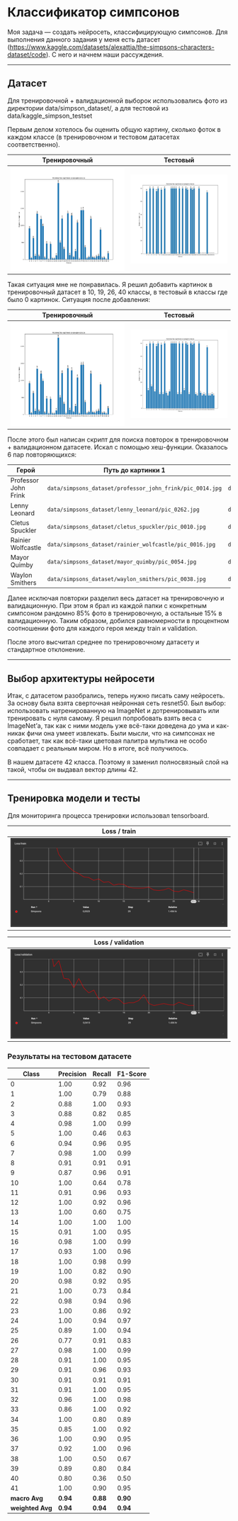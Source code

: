 # Классификатор симпсонов

Моя задача — создать нейросеть, классифицирующую симпсонов. Для выполнения данного задания у меня есть датасет (https://www.kaggle.com/datasets/alexattia/the-simpsons-characters-dataset/code). С него и начнем наши рассуждения.

-------------------------------------------------------------------------------------------------------------------------------------------
## Датасет
Для тренировочной + валидационной выборок использовались фото из директории data/simpson_dataset/, а для тестовой из data/kaggle_simpson_testset

Первым делом хотелось бы оценить общую картину, сколько фоток в каждом классе (в тренировочном и тестовом датасетах соответственно).

Тренировочный    |   Тестовый
:-------------------------:|:-------------------------:
![](https://github.com/Pozovi23/Simpson_classifier/blob/main/distribution%20of%20photos%20in%20train%2Bvalidation%20BEFORE%20adding%20new%20photos.png)  |  ![](https://github.com/Pozovi23/Simpson_classifier/blob/main/distribution%20of%20photos%20in%20testset%20BEFORE%20adding%20new%20photos.png)


Такая ситуация мне не понравилась. Я решил добавить картинок в тренировочный датасет в 10, 19, 26, 40 классы, в тестовый в классы где было 0 картинок. Ситуация после добавления: 

Тренировочный   |   Тестовый
:-------------------------:|:-------------------------:
![](https://github.com/Pozovi23/Simpson_classifier/blob/main/distribution%20of%20photos%20in%20train%2Bvalidation%20AFTER%20adding%20new%20photos.png)  |  ![](https://github.com/Pozovi23/Simpson_classifier/blob/main/distribution%20of%20photos%20in%20testset%20AFTER%20adding%20new%20photos.png)

После этого был написан скрипт для поиска повторок в тренировочном + валидационном датасете. Искал с помощью хеш-функции. Оказалось 6 пар повторяющихся:

| Герой                | Путь до картинки 1                                        | Путь до картинки 2                                        |
|----------------------|-----------------------------------------------------------|-----------------------------------------------------------|
| Professor John Frink | `data/simpsons_dataset/professor_john_frink/pic_0014.jpg` | `data/simpsons_dataset/professor_john_frink/pic_0012.jpg` |
| Lenny Leonard        | `data/simpsons_dataset/lenny_leonard/pic_0262.jpg`        | `data/simpsons_dataset/lenny_leonard/pic_0257.jpg`        |
| Cletus Spuckler      | `data/simpsons_dataset/cletus_spuckler/pic_0010.jpg`      | `data/simpsons_dataset/cletus_spuckler/pic_0012.jpg`      |
| Rainier Wolfcastle   | `data/simpsons_dataset/rainier_wolfcastle/pic_0016.jpg`   | `data/simpsons_dataset/rainier_wolfcastle/pic_0011.jpg`   |
| Mayor Quimby         | `data/simpsons_dataset/mayor_quimby/pic_0054.jpg`         | `data/simpsons_dataset/mayor_quimby/pic_0176.jpg`         |
| Waylon Smithers      | `data/simpsons_dataset/waylon_smithers/pic_0038.jpg`      | `data/simpsons_dataset/waylon_smithers/pic_0051.jpg`      |

Далее исключая повторки разделил весь датасет на тренировочную и валидационную. При этом я брал из каждой папки с конкретным симпсоном рандомно 85% фото в тренировочную, а остальные 15% в валидационную. Таким образом, добился равномерности в процентном соотношении фото для каждого героя между train и validation.

После этого высчитал среднее по тренировочному датасету и стандартное отклонение.

-------------------------------------------------------------------------------------------------------------------------------------------
## Выбор архитектуры нейросети

Итак, с датасетом разобрались, теперь нужно писать саму нейросеть. За основу была взята сверточная нейронная сеть resnet50. Был выбор: использовать натренированную на ImageNet и дотренировывать или тренировать с нуля самому. Я решил попробовать взять веса с ImageNet’а, так как с ними модель уже всё-таки доведена до ума и как-никак фичи она умеет извлекать. Были мысли, что на симпсонах не сработает, так как всё-таки цветовая палитра мультика не особо совпадает с реальным миром. Но в итоге, всё получилось.

В нашем датасете 42 класса. Поэтому я заменил полносвязный слой на такой, чтобы он выдавал вектор длины 42.

-------------------------------------------------------------------------------------------------------------------------------------------
## Тренировка модели и тесты

Для мониторинга процесса тренировки использовал tensorboard.

Loss / train    |
:-------------------------:|
![](https://github.com/Pozovi23/Simpson_classifier/blob/main/loss_train.png)  |  

Loss / validation    |
:-------------------------:|
![](https://github.com/Pozovi23/Simpson_classifier/blob/main/loss_validation.png)  |  

### Результаты на тестовом датасете

| Class            | Precision | Recall | F1-Score |
|------------------|-----------|--------|----------|
| 0                | 1.00      | 0.92   | 0.96     |
| 1                | 1.00      | 0.79   | 0.88     |
| 2                | 0.88      | 1.00   | 0.93     |
| 3                | 0.88      | 0.82   | 0.85     |
| 4                | 0.98      | 1.00   | 0.99     |
| 5                | 1.00      | 0.46   | 0.63     |
| 6                | 0.94      | 0.96   | 0.95     |
| 7                | 0.98      | 1.00   | 0.99     |
| 8                | 0.91      | 0.91   | 0.91     |
| 9                | 0.87      | 0.96   | 0.91     |
| 10               | 1.00      | 0.64   | 0.78     |
| 11               | 0.91      | 0.96   | 0.93     |
| 12               | 1.00      | 0.92   | 0.96     |
| 13               | 1.00      | 0.60   | 0.75     |
| 14               | 1.00      | 1.00   | 1.00     |
| 15               | 0.91      | 1.00   | 0.95     |
| 16               | 0.98      | 1.00   | 0.99     |
| 17               | 0.93      | 1.00   | 0.96     |
| 18               | 1.00      | 0.98   | 0.99     |
| 19               | 1.00      | 0.82   | 0.90     |
| 20               | 0.98      | 0.92   | 0.95     |
| 21               | 1.00      | 0.73   | 0.84     |
| 22               | 0.98      | 0.94   | 0.96     |
| 23               | 1.00      | 0.86   | 0.92     |
| 24               | 1.00      | 0.94   | 0.97     |
| 25               | 0.89      | 1.00   | 0.94     |
| 26               | 0.77      | 0.91   | 0.83     |
| 27               | 0.98      | 1.00   | 0.99     |
| 28               | 0.91      | 1.00   | 0.95     |
| 29               | 0.91      | 0.96   | 0.93     |
| 30               | 0.91      | 0.91   | 0.91     |
| 31               | 0.91      | 1.00   | 0.95     |
| 32               | 0.96      | 1.00   | 0.98     |
| 33               | 0.86      | 1.00   | 0.92     |
| 34               | 1.00      | 0.80   | 0.89     |
| 35               | 0.85      | 1.00   | 0.92     |
| 36               | 1.00      | 0.90   | 0.95     |
| 37               | 0.92      | 1.00   | 0.96     |
| 38               | 1.00      | 0.50   | 0.67     |
| 39               | 0.89      | 0.80   | 0.84     |
| 40               | 0.80      | 0.36   | 0.50     |
| 41               | 1.00      | 0.90   | 0.95     |
| **macro Avg**    | **0.94** | **0.88** | **0.90** |
| **weighted Avg** | **0.94** | **0.94** | **0.94** |
